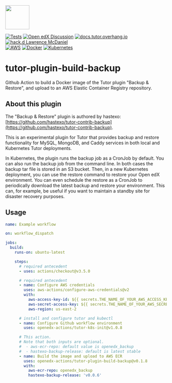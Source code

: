 <img src="https://avatars.githubusercontent.com/u/40179672" width="75">

[![Tests](https://github.com/openedx-actions/tutor-plugin-build-backup/actions/workflows/testRelease.yml/badge.svg)](https://github.com/openedx-actions/tutor-plugin-build-backup/actions)
[![Open edX Discussion](https://img.shields.io/static/v1?logo=discourse&label=Forums&style=flat-square&color=000000&message=discuss.openedx.org)](https://discuss.openedx.org/)
[![docs.tutor.overhang.io](https://img.shields.io/static/v1?logo=readthedocs&label=Documentation&style=flat-square&color=blue&message=docs.tutor.overhang.io)](https://docs.tutor.overhang.io)
[![hack.d Lawrence McDaniel](https://img.shields.io/badge/hack.d-Lawrence%20McDaniel-orange.svg)](https://lawrencemcdaniel.com)<br/>
[![AWS](https://img.shields.io/badge/AWS-%23FF9900.svg?style=for-the-badge&logo=amazon-aws&logoColor=white)](https://aws.amazon.com/)
[![Docker](https://img.shields.io/badge/docker-%230db7ed.svg?style=for-the-badge&logo=docker&logoColor=white)](https://www.docker.com/)
[![Kubernetes](https://img.shields.io/badge/kubernetes-%23326ce5.svg?style=for-the-badge&logo=kubernetes&logoColor=white)](https://kubernetes.io/)

# tutor-plugin-build-backup

Github Action to build a Docker image of the Tutor plugin "Backup & Restore", and upload to an AWS Elastic Container Registry repository.

## About this plugin

The "Backup & Restore" plugin is authored by hastexo: [https://github.com/hastexo/tutor-contrib-backup](https://github.com/hastexo/tutor-contrib-backup).

This is an experimental plugin for Tutor that provides backup and restore functionality for MySQL, MongoDB, and Caddy services in both local and Kubernetes Tutor deployments.

In Kubernetes, the plugin runs the backup job as a CronJob by default. You can also run the backup job from the command line. In both cases the backup tar file is stored in an S3 bucket. Then, in a new Kubernetes deployment, you can use the restore command to restore your Open edX environment. You can even schedule the restore as a CronJob to periodically download the latest backup and restore your environment. This can, for example, be useful if you want to maintain a standby site for disaster recovery purposes.

## Usage

```yaml
name: Example workflow

on: workflow_dispatch

jobs:
  build:
    runs-on: ubuntu-latest

    steps:
      # required antecedent
      - uses: actions/checkout@v3.5.0

      # required antecedent
      - name: Configure AWS credentials
        uses: aws-actions/configure-aws-credentials@v2
        with:
          aws-access-key-id: ${{ secrets.THE_NAME_OF_YOUR_AWS_ACCESS_KEY_ID }}
          aws-secret-access-key: ${{ secrets.THE_NAME_OF_YOUR_AWS_SECRET_ACCESS_KEY }}
          aws-region: us-east-2

      # install and configure tutor and kubectl
      - name: Configure Github workflow environment
        uses: openedx-actions/tutor-k8s-init@v1.0.8

      # This action.
      # Note that both inputs are optional.
      #  - aws-ecr-repo: default value is openedx_backup
      #  - hastexo-backup-release: default is latest stable
      - name: Build the image and upload to AWS ECR
        uses: openedx-actions/tutor-plugin-build-backup@v0.1.8
        with:
          aws-ecr-repo: openedx_backup
          hastexo-backup-release: 'v0.0.6'
```
